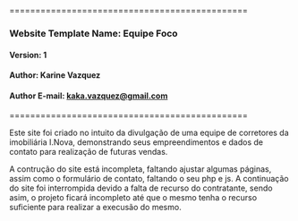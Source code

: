 ==============================================
  ### Website Template Name: Equipe Foco
  #### Version: 1
  #### Author: Karine Vazquez
  #### Author E-mail: kaka.vazquez@gmail.com
==============================================

Este site foi criado no intuito da divulgação de uma equipe de corretores da imobiliária I.Nova, demonstrando seus empreendimentos e dados de contato para realização de futuras vendas.

A contrução do site está incompleta, faltando ajustar algumas páginas, assim como o formulário de contato, faltando o seu php e js. A continuação do site foi interrompida devido a falta de recurso do contratante, sendo asim, o projeto ficará incompleto até que o mesmo tenha o recurso suficiente para realizar a execusão do mesmo.
